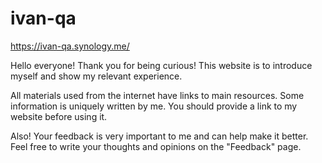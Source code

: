 # ivan-qa
https://ivan-qa.synology.me/

Hello everyone! Thank you for being curious!
This website is to introduce myself and show my relevant experience.

All materials used from the internet have links to main resources.
Some information is uniquely written by me. You should provide a link to my website before using it.

Also!
Your feedback is very important to me and can help make it better.
Feel free to write your thoughts and opinions on the "Feedback" page.
